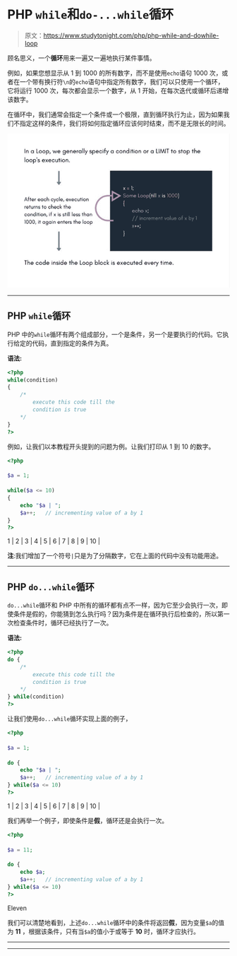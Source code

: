 # PHP `while`和`do-...while`循环

> 原文：<https://www.studytonight.com/php/php-while-and-dowhile-loop>

顾名思义，一个**循环**用来一遍又一遍地执行某件事情。

例如，如果您想显示从 1 到 1000 的所有数字，而不是使用`echo`语句 1000 次，或者在一个带有换行符`\n`的`echo`语句中指定所有数字，我们可以只使用一个循环，它将运行 1000 次，每次都会显示一个数字，从 1 开始，在每次迭代或循环后递增该数字。

在循环中，我们通常会指定一个条件或一个极限，直到循环执行为止，因为如果我们不指定这样的条件，我们将如何指定循环应该何时结束，而不是无限长的时间。

![How loops work in pogramming languages](img/9a183b7edac7db8e5ecb89c15fa865df.png)

* * *

## PHP `while`循环

PHP 中的`while`循环有两个组成部分，一个是条件，另一个是要执行的代码。它执行给定的代码，直到指定的条件为真。

**语法:**

```php
<?php
while(condition)
{
    /* 
        execute this code till the  
        condition is true
    */
}
?>
```

例如，让我们以本教程开头提到的问题为例。让我们打印从 1 到 10 的数字。

```php
<?php

$a = 1;

while($a <= 10)
{
    echo "$a | ";
    $a++;   // incrementing value of a by 1
}
?>
```

1 | 2 | 3 | 4 | 5 | 6 | 7 | 8 | 9 | 10 |

**注**:我们增加了一个符号`|`只是为了分隔数字，它在上面的代码中没有功能用途。

* * *

## PHP `do...while`循环

`do...while`循环和 PHP 中所有的循环都有点不一样，因为它至少会执行一次，即使条件是假的，你能猜到怎么执行吗？因为条件是在循环执行后检查的，所以第一次检查条件时，循环已经执行了一次。

**语法:**

```php
<?php
do {
    /* 
        execute this code till the  
        condition is true
    */
} while(condition)
?>
```

让我们使用`do...while`循环实现上面的例子，

```php
<?php

$a = 1;

do {
    echo "$a | ";
    $a++;   // incrementing value of a by 1
} while($a <= 10)
?>
```

1 | 2 | 3 | 4 | 5 | 6 | 7 | 8 | 9 | 10 |

我们再举一个例子，即使条件是**假**，循环还是会执行一次。

```php
<?php

$a = 11;

do {
    echo $a;
    $a++;   // incrementing value of a by 1
} while($a <= 10)
?>
```

Eleven

我们可以清楚地看到，上述`do...while`循环中的条件将返回**假**，因为变量`$a`的值为 **11** ，根据该条件，只有当`$a`的值小于或等于 **10** 时，循环才应执行。

* * *

* * *